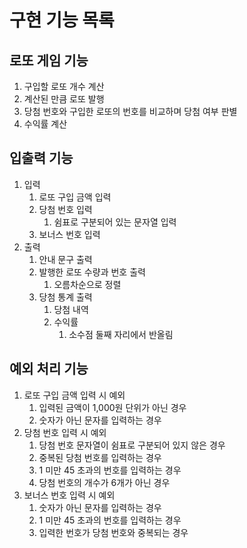 # 구현 기능 목록
## 로또 게임 기능
1. 구입할 로또 개수 계산
2. 계산된 만큼 로또 발행
3. 당첨 번호와 구입한 로또의 번호를 비교하며 당첨 여부 판별
4. 수익률 계산

## 입출력 기능
1. 입력
   1. 로또 구입 금액 입력
   2. 당첨 번호 입력
      1. 쉼표로 구분되어 있는 문자열 입력
   3. 보너스 번호 입력
2. 출력
   1. 안내 문구 출력
   2. 발행한 로또 수량과 번호 출력
      1. 오름차순으로 정렬
   3. 당첨 통계 출력
      1. 당첨 내역
      2. 수익률
         1. 소수점 둘째 자리에서 반올림

## 예외 처리 기능
1. 로또 구입 금액 입력 시 예외
   1. 입력된 금액이 1,000원 단위가 아닌 경우
   2. 숫자가 아닌 문자를 입력하는 경우
2. 당첨 번호 입력 시 예외
   1. 당첨 번호 문자열이 쉼표로 구분되어 있지 않은 경우
   2. 중복된 당첨 번호를 입력하는 경우
   3. 1 미만 45 초과의 번호를 입력하는 경우
   4. 당첨 번호의 개수가 6개가 아닌 경우
3. 보너스 번호 입력 시 예외
   1. 숫자가 아닌 문자를 입력하는 경우
   2. 1 미만 45 초과의 번호를 입력하는 경우
   3. 입력한 번호가 당첨 번호와 중복되는 경우